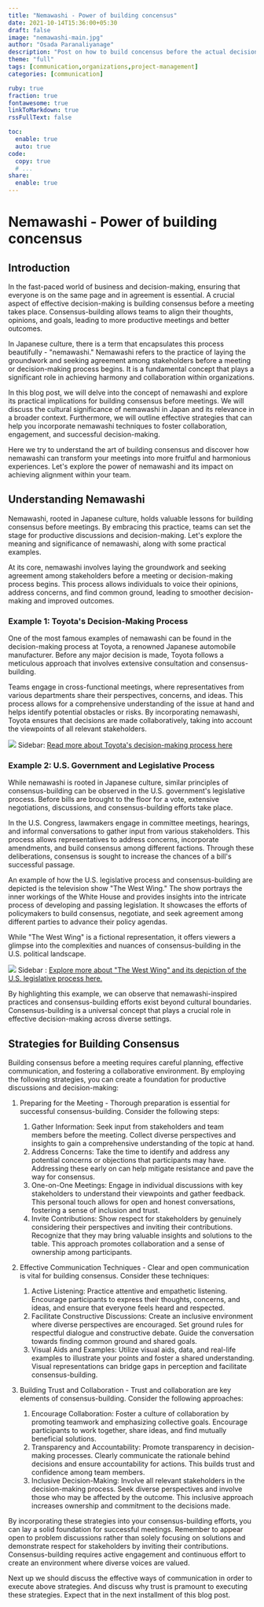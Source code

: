 ```yaml
---
title: "Nemawashi - Power of building concensus"
date: 2021-10-14T15:36:00+05:30
draft: false
image: "nemawashi-main.jpg"
author: "Osada Paranaliyanage"
description: "Post on how to build concensus before the actual decision taking meetings are held. We discuss why this is an essential activity and how to use it to communicate more effectively"
theme: "full"
tags: [communication,organizations,project-management]
categories: [communication]

ruby: true
fraction: true
fontawesome: true
linkToMarkdown: true
rssFullText: false

toc:
  enable: true
  auto: true
code:
  copy: true
  # ...
share:
  enable: true
---
```


# Nemawashi - Power of building concensus

## Introduction

In the fast-paced world of business and decision-making, ensuring that everyone is on the same page and in agreement is essential. A crucial aspect of effective decision-making is building consensus before a meeting takes place. Consensus-building allows teams to align their thoughts, opinions, and goals, leading to more productive meetings and better outcomes.

In Japanese culture, there is a term that encapsulates this process beautifully - "nemawashi." Nemawashi refers to the practice of laying the groundwork and seeking agreement among stakeholders before a meeting or decision-making process begins. It is a fundamental concept that plays a significant role in achieving harmony and collaboration within organizations.

In this blog post, we will delve into the concept of nemawashi and explore its practical implications for building consensus before meetings. We will discuss the cultural significance of nemawashi in Japan and its relevance in a broader context. Furthermore, we will outline effective strategies that can help you incorporate nemawashi techniques to foster collaboration, engagement, and successful decision-making.

Here we try to understand the art of building consensus and discover how nemawashi can transform your meetings into more fruitful and harmonious experiences. Let's explore the power of nemawashi and its impact on achieving alignment within your team.

## Understanding Nemawashi

Nemawashi, rooted in Japanese culture, holds valuable lessons for building consensus before meetings. By embracing this practice, teams can set the stage for productive discussions and decision-making. Let's explore the meaning and significance of nemawashi, along with some practical examples.

At its core, nemawashi involves laying the groundwork and seeking agreement among stakeholders before a meeting or decision-making process begins. This process allows individuals to voice their opinions, address concerns, and find common ground, leading to smoother decision-making and improved outcomes.

### Example 1: Toyota's Decision-Making Process

One of the most famous examples of nemawashi can be found in the decision-making process at Toyota, a renowned Japanese automobile manufacturer. Before any major decision is made, Toyota follows a meticulous approach that involves extensive consultation and consensus-building.

Teams engage in cross-functional meetings, where representatives from various departments share their perspectives, concerns, and ideas. This process allows for a comprehensive understanding of the issue at hand and helps identify potential obstacles or risks. By incorporating nemawashi, Toyota ensures that decisions are made collaboratively, taking into account the viewpoints of all relevant stakeholders.

![](Nemawashi-japanese-chars.jpg)
Sidebar: [Read more about Toyota's decision-making process here](https://hbr.org/2011/01/how-toyota-makes-decisions)

### Example 2: U.S. Government and Legislative Process

While nemawashi is rooted in Japanese culture, similar principles of consensus-building can be observed in the U.S. government's legislative process. Before bills are brought to the floor for a vote, extensive negotiations, discussions, and consensus-building efforts take place.

In the U.S. Congress, lawmakers engage in committee meetings, hearings, and informal conversations to gather input from various stakeholders. This process allows representatives to address concerns, incorporate amendments, and build consensus among different factions. Through these deliberations, consensus is sought to increase the chances of a bill's successful passage.

An example of how the U.S. legislative process and consensus-building are depicted is the television show "The West Wing." The show portrays the inner workings of the White House and provides insights into the intricate process of developing and passing legislation. It showcases the efforts of policymakers to build consensus, negotiate, and seek agreement among different parties to advance their policy agendas.

While "The West Wing" is a fictional representation, it offers viewers a glimpse into the complexities and nuances of consensus-building in the U.S. political landscape.

![](the-west-wing-discussion.webp)
Sidebar : [Explore more about "The West Wing" and its depiction of the U.S. legislative process here.](https://www.npr.org/2019/12/20/790948548/the-west-wing-podcast-a-reminder-of-when-consensus-seemed-possible)

By highlighting this example, we can observe that nemawashi-inspired practices and consensus-building efforts exist beyond cultural boundaries. Consensus-building is a universal concept that plays a crucial role in effective decision-making across diverse settings.

## Strategies for Building Consensus

Building consensus before a meeting requires careful planning, effective communication, and fostering a collaborative environment. By employing the following strategies, you can create a foundation for productive discussions and decision-making:

1. Preparing for the Meeting - Thorough preparation is essential for successful consensus-building. Consider the following steps:
    1. Gather Information: Seek input from stakeholders and team members before the meeting. Collect diverse perspectives and insights to gain a comprehensive understanding of the topic at hand.
    2. Address Concerns: Take the time to identify and address any potential concerns or objections that participants may have. Addressing these early on can help mitigate resistance and pave the way for consensus.
    3. One-on-One Meetings: Engage in individual discussions with key stakeholders to understand their viewpoints and gather feedback. This personal touch allows for open and honest conversations, fostering a sense of inclusion and trust.
    4. Invite Contributions: Show respect for stakeholders by genuinely considering their perspectives and inviting their contributions. Recognize that they may bring valuable insights and solutions to the table. This approach promotes collaboration and a sense of ownership among participants.

2. Effective Communication Techniques - Clear and open communication is vital for building consensus. Consider these techniques:
    1. Active Listening: Practice attentive and empathetic listening. Encourage participants to express their thoughts, concerns, and ideas, and ensure that everyone feels heard and respected.
    2. Facilitate Constructive Discussions: Create an inclusive environment where diverse perspectives are encouraged. Set ground rules for respectful dialogue and constructive debate. Guide the conversation towards finding common ground and shared goals.
    3. Visual Aids and Examples: Utilize visual aids, data, and real-life examples to illustrate your points and foster a shared understanding. Visual representations can bridge gaps in perception and facilitate consensus-building.

3. Building Trust and Collaboration - Trust and collaboration are key elements of consensus-building. Consider the following approaches:
    1. Encourage Collaboration: Foster a culture of collaboration by promoting teamwork and emphasizing collective goals. Encourage participants to work together, share ideas, and find mutually beneficial solutions.
    2. Transparency and Accountability: Promote transparency in decision-making processes. Clearly communicate the rationale behind decisions and ensure accountability for actions. This builds trust and confidence among team members.
    3. Inclusive Decision-Making: Involve all relevant stakeholders in the decision-making process. Seek diverse perspectives and involve those who may be affected by the outcome. This inclusive approach increases ownership and commitment to the decisions made.

By incorporating these strategies into your consensus-building efforts, you can lay a solid foundation for successful meetings. Remember to appear open to problem discussions rather than solely focusing on solutions and demonstrate respect for stakeholders by inviting their contributions. Consensus-building requires active engagement and continuous effort to create an environment where diverse voices are valued.

Next up we should discuss the effective ways of communication in order to execute above strategies. And discuss why trust is pramount to executing these strategies. Expect that in the next installment of this blog post.